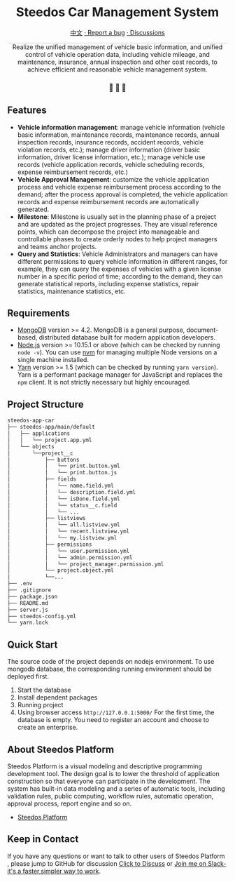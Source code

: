 <h1 align="center">
  Steedos Car Management System
</h1>

<p align="center">
<a href="https://github.com/steedos/steedos-app-car/blob/master/README_cn.md">中文</a>
<a href="https://github.com/steedos/steedos-app-car/issues/"> · Report a bug</a>
<a href="https://github.com/steedos/steedos-app-car/discussions"> · Discussions</a>
</p>

<p align="center" style="border-top: solid 1px #cccccc">
  Realize the unified management of vehicle basic information, and unified control of vehicle operation data, including vehicle mileage, and maintenance, insurance, annual inspection and other cost records, to achieve efficient and reasonable vehicle management system.

</p>

<h3 align="center">
 🤖 🎨 🚀
</h3>

## Features

- **Vehicle information management**: manage vehicle information (vehicle basic information, maintenance records, maintenance records, annual inspection records, insurance records, accident records, vehicle violation records, etc.); manage driver information (driver basic information, driver license information, etc.); manage vehicle use records (vehicle application records, vehicle scheduling records, expense reimbursement records, etc.)
- **Vehicle Approval Management**: customize the vehicle application process and vehicle expense reimbursement process according to the demand; after the process approval is completed, the vehicle application records and expense reimbursement records are automatically generated.
- **Milestone**: Milestone is usually set in the planning phase of a project and are updated as the project progresses. They are visual reference points, which can decompose the project into manageable and controllable phases to create orderly nodes to help project managers and teams anchor projects.
- **Query and Statistics**: Vehicle Administrators and managers can have different permissions to query vehicle information in different ranges, for example, they can query the expenses of vehicles with a given license number in a specific period of time; according to the demand, they can generate statistical reports, including expense statistics, repair statistics, maintenance statistics, etc.

## Requirements

- [MongoDB](https://www.mongodb.com/try/download/) version >= 4.2. MongoDB is a general purpose, document-based, distributed database built for modern application developers.
- [Node.js](https://nodejs.org/en/download/) version >= 10.15.1 or above (which can be checked by running `node -v`). You can use [nvm](https://github.com/nvm-sh/nvm) for managing multiple Node versions on a single machine installed.
- [Yarn](https://yarnpkg.com/en/) version >= 1.5 (which can be checked by running `yarn version`). Yarn is a performant package manager for JavaScript and replaces the `npm` client. It is not strictly necessary but highly encouraged.


## Project Structure

```sh
steedos-app-car
├── steedos-app/main/default
│   ├── applications
│   │   └── project.app.yml
│   └── objects
│       └──project__c
│           ├── buttons
│           │   └── print.button.yml
│           │   └── print.button.js
│           ├── fields
│           │   └── name.field.yml
│           │   └── description.field.yml
│           │   └── isDone.field.yml
│           │   └── status__c.field
│           │   └── ...
│           ├── listviews
│           │   └── all.listview.yml
│           │   └── recent.listview.yml
│           │   └── my.listview.yml
│           ├── permissions
│           │   └── user.permission.yml
│           │   └── admin.permission.yml
│           │   └── project_manager.permission.yml
│           └── project.object.yml
│           └──...
├── .env
├── .gitignore
├── package.json
├── README.md
├── server.js
├── steedos-config.yml
└── yarn.lock
```

##  Quick Start

The source code of the project depends on nodejs environment. To use mongodb database, the corresponding running environment should be deployed first.

  1. Start the database  
  2. Install dependent packages
  3. Running project
  4. Using browser access `http://127.0.0.1:5000/`    For the first time, the database is empty. You need to register an account and choose to create an enterprise.

## About  Steedos Platform

Steedos Platform is a visual modeling and descriptive programming development tool. The design goal is to lower the threshold of application construction so that everyone can participate in the development. The system has built-in data modeling and a series of automatic tools, including validation rules, public computing, workflow rules, automatic operation, approval process, report engine and so on.

- [Steedos Platform](https://www.steedos.org/)

## Keep in Contact

If you have any questions or want to talk to other users of Steedos Platform , please jump to GitHub for discussion [Click to Discuss](https://github.com/steedos/steedos-platform/discussions) or [Join me on Slack-it's a faster,simpler way to work](https://join.slack.com/t/steedos/shared_invite/zt-jq7eupr9-cgKrUOyWb1zymniRzhH4jg).
